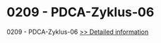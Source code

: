 # 0209 - PDCA-Zyklus-06
0209 - PDCA-Zyklus-06
[>> Detailed information](https://secure.shareit.com/shareit/product.html?productid=301013081&affiliateid=200057808)